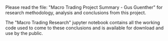 Please read the file: "Macro Trading Project Summary - Gus Guenther" for research methodology, analysis and conclusions from this project. 

The "Macro Trading Research" jupyter notebook contains all the working code used to come to these conclusions and is available for download and use by the public. 
